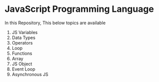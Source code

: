 # JavaScript Programming Language

In this Repository, This below topics are available
1. JS Variables
2. Data Types 
3. Operators
4. Loop
5. Functions
6. Array
7. JS Object
8. Event Loop
9. Asynchronous JS